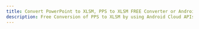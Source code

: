 ---title: Convert PowerPoint to XLSM, PPS to XLSM FREE Converter or Android SDKdescription: Free Conversion of PPS to XLSM by using Android Cloud APIs & SDKs. Also Create, Edit & Render Microsoft Word & OpenOffice documents in the Cloud.---